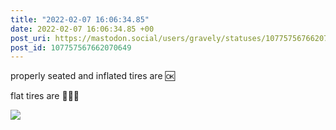 ```yaml
---
title: "2022-02-07 16:06:34.85"
date: 2022-02-07 16:06:34.85 +00
post_uri: https://mastodon.social/users/gravely/statuses/107757567662070649
post_id: 107757567662070649
---
```

properly seated and inflated tires are 🆗

flat tires are 🙅🏻‍♂️


![](/images/107757567532162653.jpg)

